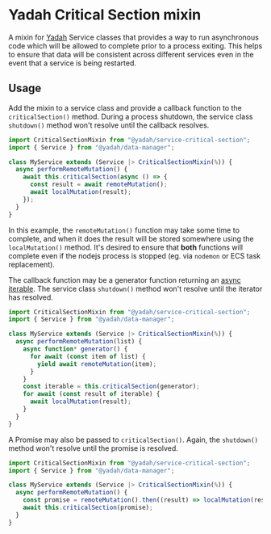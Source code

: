# Yadah Critical Section mixin

A mixin for [Yadah](https://www.npm.com/packages/@yadah/yadah) Service classes
that provides a way to run asynchronous code which will be allowed to complete
prior to a process exiting. This helps to ensure that data will be
consistent across different services even in the event that a service is being
restarted.

## Usage

Add the mixin to a service class and provide a callback function to the
`criticalSection()` method. During a process shutdown, the service class
`shutdown()` method won't resolve until the callback resolves.

```js
import CriticalSectionMixin from "@yadah/service-critical-section";
import { Service } from "@yadah/data-manager";

class MyService extends (Service |> CriticalSectionMixin(%)) {
  async performRemoteMutation() {
    await this.criticalSection(async () => {
      const result = await remoteMutation();
      await localMutation(result);
    });
  }
}
```

In this example, the `remoteMutation()` function may take some time to complete,
and when it does the result will be stored somewhere using the `localMutation()`
method. It's desired to ensure that **both** functions will complete even if
the nodejs process is stopped (eg. via `nodemon` or ECS task replacement).

The callback function may be a generator function returning an
[async iterable](https://developer.mozilla.org/en-US/docs/Web/JavaScript/Reference/Statements/for-await...of).
The service class `shutdown()` method won't resolve until the iterator has
resolved.

```js
import CriticalSectionMixin from "@yadah/service-critical-section";
import { Service } from "@yadah/data-manager";

class MyService extends (Service |> CriticalSectionMixin(%)) {
  async performRemoteMutation(list) {
    async function* generator() {
      for await (const item of list) {
        yield await remoteMutation(item);
      }
    }
    const iterable = this.criticalSection(generator);
    for await (const result of iterable) {
      await localMutation(result);
    }
  }
}
```

A Promise may also be passed to `criticalSection()`. Again, the `shutdown()`
method won't resolve until the promise is resolved.

```js
import CriticalSectionMixin from "@yadah/service-critical-section";
import { Service } from "@yadah/data-manager";

class MyService extends (Service |> CriticalSectionMixin(%)) {
  async performRemoteMutation() {
    const promise = remoteMutation().then((result) => localMutation(result));
    await this.criticalSection(promise);
  }
}
```
